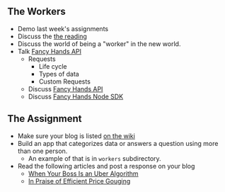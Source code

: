 ## The Workers

* Demo last week's assignments
* Discuss the [the reading](https://www.weforum.org/agenda/2015/09/will-the-on-demand-economy-raise-global-living-standards/)
* Discuss the world of being a "worker" in the new world.
* Talk [Fancy Hands API](https://www.fancyhands.com/api)
  * Requests
	* Life cycle
    * Types of data
    * Custom Requests
  * Discuss [Fancy Hands API](https://www.fancyhands.com/developer)
  * Discuss [Fancy Hands Node SDK](https://github.com/fancyhands/fancyhands-node)


## The Assignment

* Make sure your blog is listed [on the wiki](https://github.com/tedroden/nyu-labor-class/wiki)
* Build an app that categorizes data or answers a question using more than one person.
   * An example of that is in `workers` subdirectory.
* Read the following articles and post a response on your blog
   * [When Your Boss Is an Uber Algorithm](https://www.technologyreview.com/s/543946/when-your-boss-is-an-uber-algorithm/)
   * [In Praise of Efficient Price Gouging](https://www.technologyreview.com/s/529961/in-praise-of-efficient-price-gouging/)

